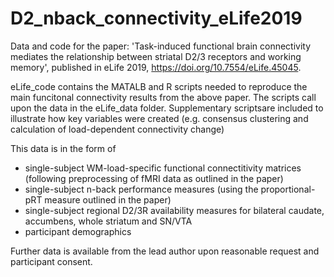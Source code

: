 # D2_nback_connectivity_eLife2019
Data and code for the paper: 'Task-induced functional brain connectivity mediates the relationship between striatal D2/3 receptors and working memory', published in eLife 2019, https://doi.org/10.7554/eLife.45045.

eLife_code contains the MATALB and R scripts needed to reproduce the main funcitonal connectivity results from the above paper. 
The scripts call upon the data in the eLife_data folder. Supplementary scriptsare included to illustrate how key variables were created (e.g. consensus clustering and calculation of load-dependent connectivity change)

This data is in the form of
 - single-subject WM-load-specific functional connectitivity matrices (following preprocessing of fMRI data as outlined in the paper)
 - single-subject n-back performance measures (using the proportional-pRT measure outlined in the paper)
 - single-subject regional D2/3R availability measures for bilateral caudate, accumbens, whole striatum and SN/VTA 
 - participant demographics
  
Further data is available from the lead author upon reasonable request and participant consent. 

